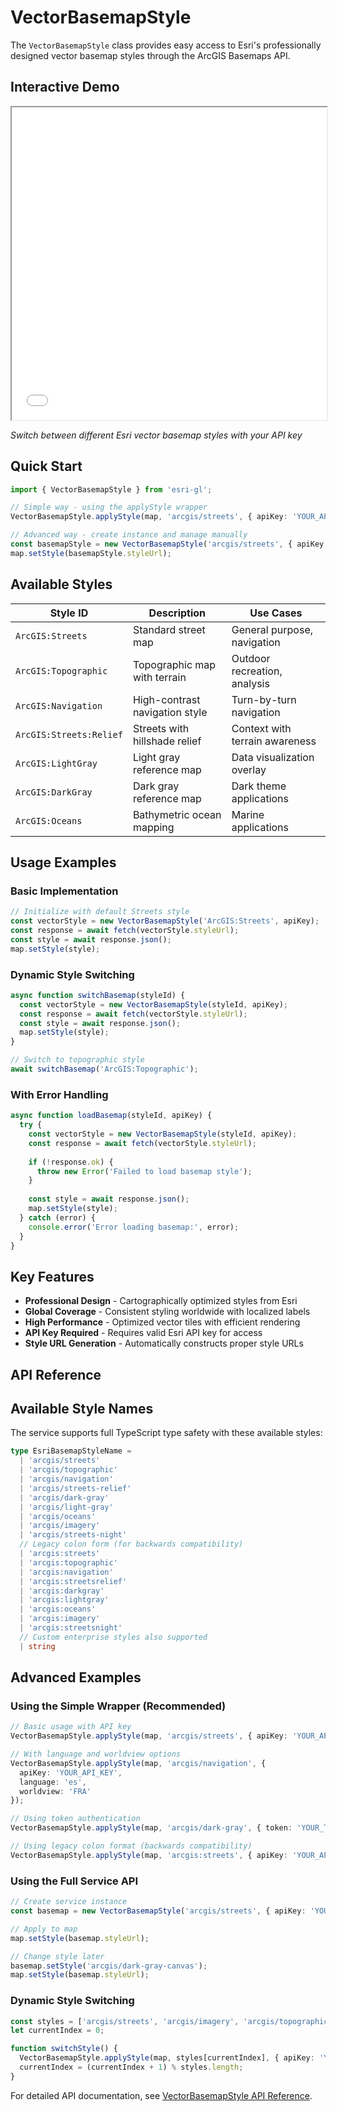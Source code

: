 # VectorBasemapStyle

The `VectorBasemapStyle` class provides easy access to Esri's professionally designed vector basemap styles through the ArcGIS Basemaps API.

## Interactive Demo

<iframe 
  src="/examples/vector-basemap-style.html" 
  width="100%" 
  height="500"
  style={{border: '1px solid #ccc', borderRadius: '4px'}}>
</iframe>

*Switch between different Esri vector basemap styles with your API key*

## Quick Start

```typescript
import { VectorBasemapStyle } from 'esri-gl';

// Simple way - using the applyStyle wrapper
VectorBasemapStyle.applyStyle(map, 'arcgis/streets', { apiKey: 'YOUR_API_KEY' });

// Advanced way - create instance and manage manually
const basemapStyle = new VectorBasemapStyle('arcgis/streets', { apiKey: 'YOUR_API_KEY' });
map.setStyle(basemapStyle.styleUrl);
```

## Available Styles

| Style ID | Description | Use Cases |
|----------|-------------|-----------|
| `ArcGIS:Streets` | Standard street map | General purpose, navigation |
| `ArcGIS:Topographic` | Topographic map with terrain | Outdoor recreation, analysis |
| `ArcGIS:Navigation` | High-contrast navigation style | Turn-by-turn navigation |
| `ArcGIS:Streets:Relief` | Streets with hillshade relief | Context with terrain awareness |
| `ArcGIS:LightGray` | Light gray reference map | Data visualization overlay |
| `ArcGIS:DarkGray` | Dark gray reference map | Dark theme applications |
| `ArcGIS:Oceans` | Bathymetric ocean mapping | Marine applications |

## Usage Examples

### Basic Implementation
```javascript
// Initialize with default Streets style
const vectorStyle = new VectorBasemapStyle('ArcGIS:Streets', apiKey);
const response = await fetch(vectorStyle.styleUrl);
const style = await response.json();
map.setStyle(style);
```

### Dynamic Style Switching
```javascript
async function switchBasemap(styleId) {
  const vectorStyle = new VectorBasemapStyle(styleId, apiKey);
  const response = await fetch(vectorStyle.styleUrl);
  const style = await response.json();
  map.setStyle(style);
}

// Switch to topographic style
await switchBasemap('ArcGIS:Topographic');
```

### With Error Handling
```javascript
async function loadBasemap(styleId, apiKey) {
  try {
    const vectorStyle = new VectorBasemapStyle(styleId, apiKey);
    const response = await fetch(vectorStyle.styleUrl);
    
    if (!response.ok) {
      throw new Error('Failed to load basemap style');
    }
    
    const style = await response.json();
    map.setStyle(style);
  } catch (error) {
    console.error('Error loading basemap:', error);
  }
}
```

## Key Features

- **Professional Design** - Cartographically optimized styles from Esri
- **Global Coverage** - Consistent styling worldwide with localized labels  
- **High Performance** - Optimized vector tiles with efficient rendering
- **API Key Required** - Requires valid Esri API key for access
- **Style URL Generation** - Automatically constructs proper style URLs

## API Reference

## Available Style Names

The service supports full TypeScript type safety with these available styles:

```typescript
type EsriBasemapStyleName = 
  | 'arcgis/streets'
  | 'arcgis/topographic'
  | 'arcgis/navigation'
  | 'arcgis/streets-relief'
  | 'arcgis/dark-gray'
  | 'arcgis/light-gray'
  | 'arcgis/oceans'
  | 'arcgis/imagery'
  | 'arcgis/streets-night'
  // Legacy colon form (for backwards compatibility)
  | 'arcgis:streets'
  | 'arcgis:topographic'
  | 'arcgis:navigation'
  | 'arcgis:streetsrelief'
  | 'arcgis:darkgray'
  | 'arcgis:lightgray'
  | 'arcgis:oceans'
  | 'arcgis:imagery'
  | 'arcgis:streetsnight'
  // Custom enterprise styles also supported
  | string
```

## Advanced Examples

### Using the Simple Wrapper (Recommended)

```typescript
// Basic usage with API key
VectorBasemapStyle.applyStyle(map, 'arcgis/streets', { apiKey: 'YOUR_API_KEY' });

// With language and worldview options
VectorBasemapStyle.applyStyle(map, 'arcgis/navigation', {
  apiKey: 'YOUR_API_KEY',
  language: 'es',
  worldview: 'FRA'
});

// Using token authentication
VectorBasemapStyle.applyStyle(map, 'arcgis/dark-gray', { token: 'YOUR_TOKEN' });

// Using legacy colon format (backwards compatibility)
VectorBasemapStyle.applyStyle(map, 'arcgis:streets', { apiKey: 'YOUR_API_KEY' });
```

### Using the Full Service API

```typescript
// Create service instance
const basemap = new VectorBasemapStyle('arcgis/streets', { apiKey: 'YOUR_API_KEY' });

// Apply to map
map.setStyle(basemap.styleUrl);

// Change style later
basemap.setStyle('arcgis/dark-gray-canvas');
map.setStyle(basemap.styleUrl);
```

### Dynamic Style Switching

```typescript
const styles = ['arcgis/streets', 'arcgis/imagery', 'arcgis/topographic', 'arcgis/dark-gray'];
let currentIndex = 0;

function switchStyle() {
  VectorBasemapStyle.applyStyle(map, styles[currentIndex], { apiKey: 'YOUR_API_KEY' });
  currentIndex = (currentIndex + 1) % styles.length;
}
```

For detailed API documentation, see [VectorBasemapStyle API Reference](../api/vector-basemap-style).